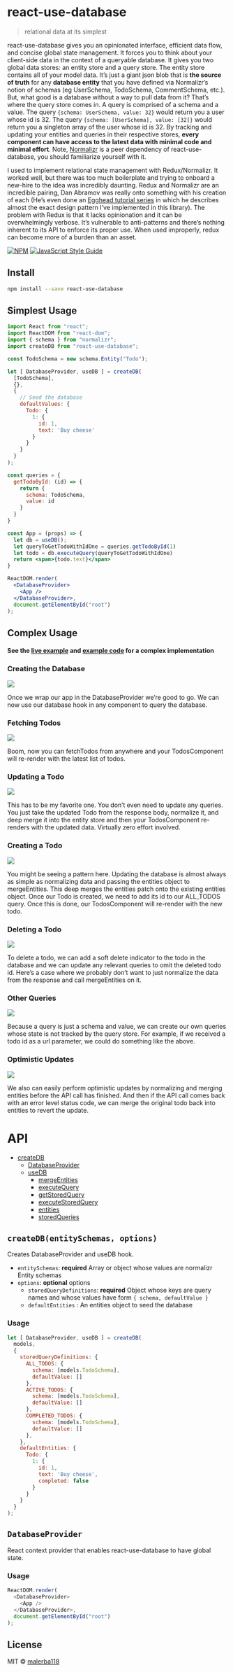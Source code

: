 # react-use-database

> relational data at its simplest

react-use-database gives you an opinionated interface, efficient data flow, and concise global state management. It forces you to think about your client-side data in the context of a queryable database. It gives you two global data stores: an entity store and a query store. The entity store contains all of your model data. It’s just a giant json blob that is **the source of truth** for any **database entity** that you have defined via Normalizr’s notion of schemas (eg UserSchema, TodoSchema, CommentSchema, etc.). But, what good is a database without a way to pull data from it? That’s where the query store comes in. A query is comprised of a schema and a value. The query `{schema: UserSchema, value: 32}` would return you a user whose id is 32. The query `{schema: [UserSchema], value: [32]}` would return you a singleton array of the user whose id is 32. By tracking and updating your entities and queries in their respective stores, **every component can have access to the latest data with minimal code and minimal effort**. Note, [Normalizr](https://github.com/paularmstrong/normalizr) is a peer dependency of react-use-database, you should familiarize yourself with it.

I used to implement relational state management with Redux/Normalizr. It worked well, but there was too much boilerplate and trying to onboard a new-hire to the idea was incredibly daunting. Redux and Normalizr are an incredible pairing, Dan Abramov was really onto something with his creation of each (He’s even done an [Egghead tutorial series](https://egghead.io/courses/building-react-applications-with-idiomatic-redux)  in which he describes almost the exact design pattern I’ve implemented in this library). The problem with Redux is that it lacks opinionation and it can be overwhelmingly verbose. It’s vulnerable to anti-patterns and there’s nothing inherent to its API to enforce its proper use. When used improperly, redux can become more of a burden than an asset.



[![NPM](https://img.shields.io/npm/v/react-use-database.svg)](https://www.npmjs.com/package/react-use-database) [![JavaScript Style Guide](https://img.shields.io/badge/code_style-standard-brightgreen.svg)](https://standardjs.com)

## Install

```bash
npm install --save react-use-database
```

## Simplest Usage

```jsx
import React from "react";
import ReactDOM from "react-dom";
import { schema } from "normalizr";
import createDB from "react-use-database";

const TodoSchema = new schema.Entity("Todo");

let [ DatabaseProvider, useDB ] = createDB(
  [TodoSchema],
  {},
  {
    // Seed the database
    defaultValues: {
      Todo: {
        1: {
          id: 1,
          text: 'Buy cheese'
        }
      }
    }
  }
);

const queries = {
  getTodoById: (id) => {
    return {
      schema: TodoSchema,
      value: id
    }
  }
}

const App = (props) => {
  let db = useDB();
  let queryToGetTodoWithIdOne = queries.getTodoById(1)
  let todo = db.executeQuery(queryToGetTodoWithIdOne)
  return <span>{todo.text}</span>
}

ReactDOM.render(
  <DatabaseProvider>
    <App />
  </DatabaseProvider>,
  document.getElementById("root")
);

```

## Complex Usage
#### See the [live example]() and [example code](https://github.com/malerba118/react-use-database/tree/master/example/src) for a complex implementation


### Creating the Database

![](https://cdn-images-1.medium.com/max/2720/1*V8LylLWivGzNPevDvY51qQ.png)

Once we wrap our app in the DatabaseProvider we’re good to go. We can now use our database hook in any component to query the database.

### Fetching Todos

![](https://cdn-images-1.medium.com/max/2720/1*42oSAxGOGmhIxHRvmvPsDg.png)

Boom, now you can fetchTodos from anywhere and your TodosComponent will re-render with the latest list of todos.

### Updating a Todo

![](https://cdn-images-1.medium.com/max/2720/1*KpcKDaCjEcYM5fe6ZET3IQ.png)

This has to be my favorite one. You don’t even need to update any queries. You just take the updated Todo from the response body, normalize it, and deep merge it into the entity store and then your TodosComponent re-renders with the updated data. Virtually zero effort involved.

### Creating a Todo

![](https://cdn-images-1.medium.com/max/2720/1*U3NpXweaAzG2hLr4ptcjQA.png)

You might be seeing a pattern here. Updating the database is almost always as simple as normalizing data and passing the entities object to mergeEntities. This deep merges the entities patch onto the existing entities object. Once our Todo is created, we need to add its id to our ALL_TODOS query. Once this is done, our TodosComponent will re-render with the new todo.

### Deleting a Todo

![](https://cdn-images-1.medium.com/max/2720/1*ukOIy0ITc6IFtv7kl9E5fA.png)

To delete a todo, we can add a soft delete indicator to the todo in the database and we can update any relevant queries to omit the deleted todo id. Here’s a case where we probably don’t want to just normalize the data from the response and call mergeEntities on it.

### Other Queries

![](https://cdn-images-1.medium.com/max/2720/1*scCLgWI1O986v03_r7LWNg.png)

Because a query is just a schema and value, we can create our own queries whose state is not tracked by the query store. For example, if we received a todo id as a url parameter, we could do something like the above.

### Optimistic Updates

![](https://cdn-images-1.medium.com/max/2720/1*5xJferZ41I7VAj4OBnnUsg.png)

We also can easily perform optimistic updates by normalizing and merging entities before the API call has finished. And then if the API call comes back with an error level status code, we can merge the original todo back into entities to revert the update.

# API

* [createDB](#createdbentityschemas-options)
  - [DatabaseProvider](#databaseprovider)
  - [useDB](#useDB)
    - [mergeEntities](#mergeEntities)
    - [executeQuery](#executeQuery)
    - [getStoredQuery](#getStoredQuery)
    - [executeStoredQuery](#executeStoredQuery)
    - [entities](#entities)
    - [storedQueries](#storedQueries)

## `createDB(entitySchemas, options)`

Creates DatabaseProvider and useDB hook.

* `entitySchemas`: **required** Array or object whose values are normalizr Entity schemas
* `options`: **optional** options
  - `storedQueryDefinitions`: **required** Object whose keys are query names and whose values have form `{ schema, defaultValue }`
  - `defaultEntities` : An entities object to seed the database


### Usage

```js
let [ DatabaseProvider, useDB ] = createDB(
  models,
  {
    storedQueryDefinitions: {
      ALL_TODOS: {
        schema: [models.TodoSchema],
        defaultValue: []
      },
      ACTIVE_TODOS: {
        schema: [models.TodoSchema],
        defaultValue: []
      },
      COMPLETED_TODOS: {
        schema: [models.TodoSchema],
        defaultValue: []
      },
    },
    defaultEntities: {
      Todo: {
        1: {
          id: 1,
          text: 'Buy cheese',
          completed: false
        }
      }
    }
  }
);
```

## `DatabaseProvider`

React context provider that enables react-use-database to have global state.

### Usage

```js
ReactDOM.render(
  <DatabaseProvider>
    <App />
  </DatabaseProvider>,
  document.getElementById("root")
);
```

## License

MIT © [malerba118](https://github.com/malerba118)


